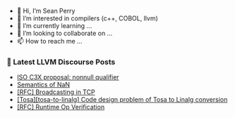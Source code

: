 - 👋 Hi, I’m Sean Perry
- 👀 I’m interested in compilers (c++, COBOL, llvm)
- 🌱 I’m currently learning ...
- 💞️ I’m looking to collaborate on ...
- 📫 How to reach me ...

<!---
s66perry/s66perry is a ✨ special ✨ repository because its `README.md` (this file) appears on your GitHub profile.
You can click the Preview link to take a look at your changes.
--->
### 📕 Latest LLVM Discourse Posts

<!-- DISCOURSE-LLVM:START -->
- [ISO C3X proposal: nonnull qualifier](https://discourse.llvm.org/t/iso-c3x-proposal-nonnull-qualifier/59269?page=7#post_123)
- [Semantics of NaN](https://discourse.llvm.org/t/semantics-of-nan/66729?page=2#post_30)
- [[RFC] Broadcasting in TCP](https://discourse.llvm.org/t/rfc-broadcasting-in-tcp/65896#post_10)
- [[Tosa][tosa-to-linalg] Code design problem of Tosa to Linalg conversion](https://discourse.llvm.org/t/tosa-tosa-to-linalg-code-design-problem-of-tosa-to-linalg-conversion/66818#post_1)
- [[RFC] Runtime Op Verification](https://discourse.llvm.org/t/rfc-runtime-op-verification/66776#post_9)
<!-- DISCOURSE-LLVM:END -->

